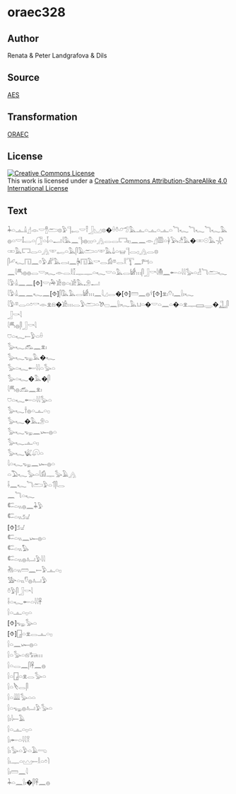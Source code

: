 # oraec328

## Author

Renata & Peter Landgrafova & Dils

## Source

[AES](https://github.com/simondschweitzer/aes)

## Transformation

[ORAEC](https://oraec.github.io/)

## License

<a rel="license" href="http://creativecommons.org/licenses/by-sa/4.0/"><img alt="Creative Commons License" style="border-width:0" src="https://i.creativecommons.org/l/by-sa/4.0/88x31.png" /></a><br />This work is licensed under a <a rel="license" href="http://creativecommons.org/licenses/by-sa/4.0/">Creative Commons Attribution-ShareAlike 4.0 International License</a>

## Text

𓇓𓏏𓊵𓏙𓊨𓁹𓎟𓊽𓂧𓊖𓅱𓊹𓉻𓎟𓍋𓃀𓈋𓊖�𓏐𓏊𓃿𓅿𓅓𓊵𓏏𓊵𓏏𓊵𓏏𓆓𓆑𓆓𓆑𓆓𓆑𓅓𓐍𓏏𓎟𓄤𓂋𓏏𓃂𓏏𓄥𓏏𓂝𓇋𓅓𓈖𓊹𓏤𓐍𓊪𓊪𓏏𓂻𓂋𓂋𓉐𓏤𓊪𓈖𓈖𓁹𓊨𓏃𓏏𓋀𓅂𓀲𓅓�𓏒𓇳𓅓𓇻𓏒𓅓𓉐𓂋𓏏𓂻𓎱𓉻𓏏𓅓𓋴𓄿𓂧𓏏𓎱𓅓𓍑𓏏𓊠𓊹𓂋𓊪𓂻𓂋𓊖<br>
𓋴𓄔𓆑𓉔𓈖𓏌𓅱𓀊𓅓𓂋𓏤𓈖𓋄𓉔𓄿𓎡𓂋𓀁𓎼𓂋𓎛𓇰𓈖𓁀𓏏<br>
𓈖𓇋𓄪𓐍𓐍𓂋𓎟𓏤𓆑𓁹𓂋𓎛𓎿𓊃𓊃𓏏𓆑𓎟𓏏𓅓𓂋𓀎𓏥𓋴𓃀𓎡𓇋𓄟𓈖𓄡𓏏𓇋𓇋𓅭𓏏𓁐𓆓𓂧𓆑<br>
𓇋𓅱𓏙𓈖𓈖[⯑]𓎟𓏤𓅆𓀀𓊖𓏏𓏤𓀀𓅓𓄂𓂝<br>
𓇋𓅱𓏙𓈖𓈖𓆑𓈖[⯑]𓋴𓅓𓅓𓂋𓀎𓏥𓈖𓇋𓈎𓂋�[⯑]𓏠𓈖𓐍𓍊[⯑]𓁷𓏤𓄣𓏤𓈖𓍛𓏤𓆑<br>
𓇋𓅱𓎼𓂋𓏏𓏌𓎡𓁹𓁷𓁶�𓀀𓏥𓂋𓅱𓂧𓏏𓌗𓊌𓈖𓍛𓏤𓆑𓅓𓂓𓏏�𓎟𓏏𓈖𓏏�𓏏𓁷𓊃𓈙𓇾�𓊻𓋴𓃀𓎡𓇋<br>
𓇋𓄪𓐍𓋴𓃀𓎡𓇋<br>
𓈞𓏏𓆑𓍿𓅱𓏏𓏐<br>
𓅭𓆑𓃹𓈖𓁷𓏤<br>
𓅭𓆑𓆌𓅓�𓆑<br>
𓅭𓏏𓆑𓄡𓇋𓇋𓏏𓅭𓏏<br>
𓅭𓏏𓆑�𓅓�𓋴<br>
𓇋𓄪𓐍𓃹𓈖𓁷𓏤<br>
𓈞𓏏𓆑𓄡𓏏𓇋𓇋𓅭𓏏<br>
𓅭𓆑𓌂𓐍𓏏𓊵𓏏𓊪<br>
𓅭𓆑�𓅓𓄂𓏏<br>
𓅭𓆑𓆌𓈖𓆱𓐍𓏏<br>
𓅭𓆑𓊵𓏏𓊪<br>
𓅭𓆑𓆤𓋨𓏏<br>
𓇋𓏏𓆑𓆌𓈖𓆱𓐍𓏏<br>
𓏏𓅐𓆑𓅭𓏏𓇋𓀁𓊃𓅭𓄿𓂻<br>
𓌢𓈖𓆑𓆓𓂧𓅱𓏏𓄊𓋴𓂋<br>
𓈖𓆓𓏏𓆑<br>
𓌤𓏏𓏭𓐍𓈖𓇓𓅱<br>
𓌤𓏏𓏭𓃫<br>
[⯑]𓃫<br>
𓌤𓏏𓏭𓈖𓆱𓐍𓏏<br>
𓌤𓏏𓏭𓅃<br>
𓌤𓏏𓏭𓐍𓂤𓅱𓇋𓇋<br>
𓀩𓏏𓏭𓏠𓈖𓍿𓅱𓊵𓏏𓊪<br>
𓅺𓏏𓏭𓎸𓐍𓂤𓅱<br>
𓏊𓅱𓋴𓃀𓎡𓇋<br>
𓌢𓏏𓆑𓄡𓏏𓇋𓇋𓋹<br>
𓍛𓏏𓊵𓏏𓊪𓏏<br>
[⯑]𓆌𓅭𓏏<br>
[⯑]𓉗𓏏𓁷𓂋𓊵𓏏𓊪<br>
𓍛𓏏𓈖𓆱𓐍𓏏<br>
𓍛𓏏𓅭𓏏𓁶𓃒𓏥<br>
𓍛𓏏𓂋𓈖𓋴𓋹𓈖𓐍<br>
𓍛𓏏𓉗𓏏𓁷𓂋𓅭𓏏<br>
𓍛𓏏𓌸𓂋𓋴<br>
𓍛𓏏𓇏𓅭𓏏𓏏<br>
𓍛𓏏𓆌𓐍𓂤𓅱𓅭𓏏<br>
𓍛𓏤𓇋𓍿𓄿<br>
𓍛𓏏𓊵𓏏𓊪𓏏<br>
𓍛𓏤𓄡𓏏𓇋𓇋𓎝<br>
𓍛𓏤𓅭𓏏𓅱𓏏𓄿𓂸<br>
𓍛𓏤𓊃𓏏𓈉𓍿𓎛𓏏𓏌𓌙<br>
𓍛𓏤𓏠𓈖𓇋<br>
𓇓𓏏𓈖𓍛𓏤�𓋴𓋹𓈖𓐍<br>
